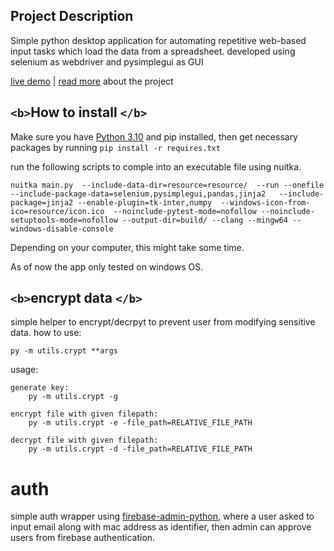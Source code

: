 ## **Project Description**

Simple python desktop application for automating repetitive web-based input tasks which load the data from a spreadsheet. developed using selenium as webdriver and pysimplegui as GUI

[live demo](https://www.youtube.com/watch?v=tIiq2KftbTM) | [read more](https://fadilshardy.vercel.app/blog/python-webinput-automation-gui-with-selenium-and-pysimplegui) about the project

## `<b>`How to install `</b>`

Make sure you have [Python 3.10](https://www.python.org/downloads/windows/) and pip installed, then get necessary packages by running `pip install -r requires.txt`

run the following scripts to comple into an executable file using nuitka.

`nuitka main.py  --include-data-dir=resource=resource/  --run --onefile --include-package-data=selenium,pysimplegui,pandas,jinja2   --include-package=jinja2 --enable-plugin=tk-inter,numpy  --windows-icon-from-ico=resource/icon.ico  --noinclude-pytest-mode=nofollow --noinclude-setuptools-mode=nofollow --output-dir=build/ --clang --mingw64 --windows-disable-console`

Depending on your computer, this might take some time.

As of now the app only tested on windows OS.

## `<b>`encrypt data `</b>`

simple helper to encrypt/decrpyt to prevent user from modifying sensitive data.
how to use:

```
py -m utils.crypt **args
```

usage:

```
generate key:
    py -m utils.crypt -g

encrypt file with given filepath:
    py -m utils.crypt -e -file_path=RELATIVE_FILE_PATH

decrypt file with given filepath:
    py -m utils.crypt -d -file_path=RELATIVE_FILE_PATH

```

# auth

simple auth wrapper using [firebase-admin-python](https://github.com/firebase/firebase-admin-python), where a user asked to input email along with mac address as identifier, then admin can approve users from firebase authentication.
